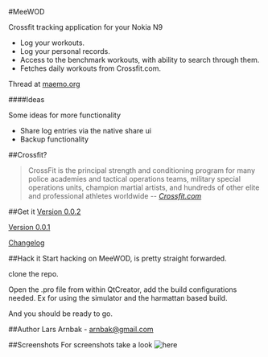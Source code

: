 #MeeWOD

Crossfit tracking application for your Nokia N9

* Log your workouts.
* Log your personal records.
* Access to the benchmark workouts, with ability to search through them.
* Fetches daily workouts from Crossfit.com.

Thread at [maemo.org][8]

####Ideas

Some ideas for more functionality

* Share log entries via the native share ui
* Backup functionality

##Crossfit?
> CrossFit is the principal strength and conditioning program for many police academies and tactical operations teams, military special operations units, champion martial artists, and hundreds of other elite and professional athletes worldwide
> -- <cite>[Crossfit.com][2]</cite>

##Get it
[Version 0.0.2][10]

[Version 0.0.1][9]

[Changelog][1]

##Hack it
Start hacking on MeeWOD, is pretty straight forwarded.

clone the repo.

Open the .pro file from within QtCreator, add the build configurations needed. Ex for using the simulator and the harmattan based build.

And you should be ready to go. 

##Author
Lars Arnbak - <arnbak@gmail.com>

##Screenshots
For screenshots take a look ![here][11]

[1]: https://github.com/arnbak/meewod-harmattan/blob/master/debian/changelog
[2]: http://www.crossfit.com/cf-info/what-crossfit.html
[3]: https://raw.github.com/arnbak/meewod-harmattan/master/data/v0.0.2/Screen_15-sep-12_02-15-49.png
[4]: https://raw.github.com/arnbak/meewod-harmattan/master/data/v0.0.2/Screen_15-sep-12_02-16-49.png
[5]: http://pub.arnbak.com/meewod/benchmark_wod_search_list.png
[6]: https://raw.github.com/arnbak/meewod-harmattan/master/data/v0.0.2/Screen_15-sep-12_02-16-12.png
[7]: https://raw.github.com/arnbak/meewod-harmattan/master/data/v0.0.2/Screen_15-sep-12_02-16-34.png
[8]: http://talk.maemo.org/showthread.php?t=86659
[9]: https://github.com/downloads/arnbak/meewod-harmattan/meewod_0.0.1_armel.deb
[10]: https://github.com/downloads/arnbak/meewod-harmattan/meewod_0.0.2_armel.deb
[11]: https://github.com/arnbak/meewod-harmattan/wiki/Screenshots
